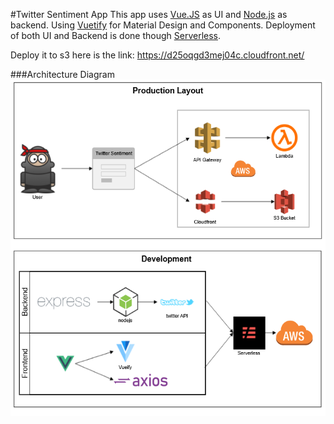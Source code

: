 #Twitter Sentiment App 
This app uses [Vue.JS] as UI and [Node.js] as backend. Using [Vuetify] for Material Design and Components. Deployment of both UI and Backend is done though [Serverless].


Deploy it to s3 here is the link: https://d25oqgd3mej04c.cloudfront.net/

###Architecture Diagram
![Arch Diagram](https://raw.githubusercontent.com/krisunni/twitter-sentiment/master/Arch.PNG)


[Vue.JS]:https://vuejs.org/
[Node.js]:https://nodejs.org/en/
[Vuetify]:https://vuetifyjs.com/en/
[Serverless]:https://serverless.com/
